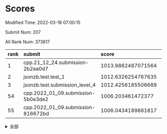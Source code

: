 # Scores

Modified Time: 2022-03-18 07:00:15

Submit Num: 207

All Rank Num: 373817

| rank |               submit               |       score        |       sigma        | pk_num |
| :--- | :--------------------------------- | :----------------- | :----------------- | :----- |
| 1    | cpp.21_12_24.submission-2b2ea0d7   | 1013.9862487071564 | 0.8379294725156545 | 7222   |
| 2    | jsonzb.test.test_1                 | 1012.6326254767635 | 0.8143133353301193 | 7219   |
| 3    | jsonzb.test.submission_level_4     | 1012.4256185506689 | 0.8076500815099945 | 7227   |
| 54   | cpp.2022_01_09.submission-5b0e3de2 | 1006.203461472377  | 0.7302718646413819 | 7230   |
| 55   | cpp.2022_01_09.submission-816672bd | 1006.0434189881817 | 0.715115059477899  | 7222   |


<details>
<summary>全部</summary>

| rank |                 submit                 |       score        |       sigma        | pk_num |
| :--- | :------------------------------------- | :----------------- | :----------------- | :----- |
| 1    | cpp.21_12_24.submission-2b2ea0d7       | 1013.9862487071564 | 0.8379294725156545 | 7222   |
| 2    | jsonzb.test.test_1                     | 1012.6326254767635 | 0.8143133353301193 | 7219   |
| 3    | jsonzb.test.submission_level_4         | 1012.4256185506689 | 0.8076500815099945 | 7227   |
| 4    | gobigger.level_3.submission_level_3_47 | 1011.6769042157295 | 0.7708729983207038 | 7217   |
| 5    | gobigger.level_3.submission_level_3_43 | 1011.322400182596  | 0.76333429757721   | 7222   |
| 6    | gobigger.level_3.submission_level_3_36 | 1011.0396891975792 | 0.7884680451427568 | 7221   |
| 7    | gobigger.level_3.submission_level_3_49 | 1011.0388838110629 | 0.7611779034709828 | 7225   |
| 8    | gobigger.level_3.submission_level_3_27 | 1010.9249804502588 | 0.7724101485732942 | 7226   |
| 9    | gobigger.level_3.submission_level_3_14 | 1010.8542596429404 | 0.7512215107846972 | 7226   |
| 10   | gobigger.level_3.submission_level_3_20 | 1010.8499987390143 | 0.7572828208583903 | 7220   |
| 11   | gobigger.level_3.submission_level_3_42 | 1010.8338630656374 | 0.7919161430433912 | 7228   |
| 12   | gobigger.level_3.submission_level_3_44 | 1010.7760171038483 | 0.7769159770279008 | 7223   |
| 13   | gobigger.level_3.submission_level_3_25 | 1010.7212942877185 | 0.7731491768225122 | 7226   |
| 14   | gobigger.level_3.submission_level_3_32 | 1010.6720585327726 | 0.7576655339904848 | 7222   |
| 15   | gobigger.level_3.submission_level_3_5  | 1010.6314843137279 | 0.7746302652422815 | 7227   |
| 16   | gobigger.level_3.submission_level_3_23 | 1010.5618814850251 | 0.7636812002390247 | 7225   |
| 17   | gobigger.level_3.submission_level_3_38 | 1010.5360005440363 | 0.7635573193623743 | 7223   |
| 18   | gobigger.level_3.submission_level_3_29 | 1010.5008521756074 | 0.7597399224522507 | 7229   |
| 19   | gobigger.level_3.submission_level_3_11 | 1010.4820421620335 | 0.7738794628413286 | 7227   |
| 20   | gobigger.level_3.submission_level_3_22 | 1010.4147033238394 | 0.7513476245423085 | 7224   |
| 21   | gobigger.level_3.submission_level_3_10 | 1010.3965222576822 | 0.784126181470603  | 7228   |
| 22   | gobigger.level_3.submission_level_3_2  | 1010.3893916260735 | 0.7557233779206053 | 7222   |
| 23   | gobigger.level_3.submission_level_3_15 | 1010.3622237699759 | 0.7494879537388723 | 7226   |
| 24   | gobigger.level_3.submission_level_3_0  | 1010.3178376990871 | 0.7497619747802162 | 7225   |
| 25   | gobigger.level_3.submission_level_3_33 | 1010.2965829357712 | 0.7615131543758914 | 7228   |
| 26   | gobigger.level_3.submission_level_3_41 | 1010.2299397756592 | 0.7634810516200353 | 7220   |
| 27   | gobigger.level_3.submission_level_3_6  | 1010.1870210988052 | 0.7452029850877794 | 7221   |
| 28   | gobigger.level_3.submission_level_3_9  | 1010.1636593459871 | 0.7540436539817525 | 7224   |
| 29   | gobigger.level_3.submission_level_3_28 | 1010.1600421849039 | 0.760148819453611  | 7227   |
| 30   | gobigger.level_3.submission_level_3_3  | 1010.1403549265599 | 0.7575938952725009 | 7225   |
| 31   | gobigger.level_3.submission_level_3_30 | 1010.1027665207142 | 0.7477484172539596 | 7224   |
| 32   | gobigger.level_3.submission_level_3_12 | 1010.0682205788661 | 0.757470211416938  | 7224   |
| 33   | gobigger.level_3.submission_level_3_16 | 1010.0507440429216 | 0.7701574578086842 | 7217   |
| 34   | gobigger.level_3.submission_level_3_40 | 1009.993432670421  | 0.7483622180393487 | 7218   |
| 35   | gobigger.level_3.submission_level_3_45 | 1009.9834351403366 | 0.7486114016939377 | 7224   |
| 36   | gobigger.level_3.submission_level_3_17 | 1009.9711774890582 | 0.75680546657611   | 7227   |
| 37   | gobigger.level_3.submission_level_3_13 | 1009.7615143074578 | 0.7694912182737135 | 7225   |
| 38   | gobigger.level_3.submission_level_3_1  | 1009.6671104961332 | 0.7566716489439795 | 7223   |
| 39   | gobigger.level_3.submission_level_3_34 | 1009.659603439958  | 0.7604290911080966 | 7220   |
| 40   | gobigger.level_3.submission_level_3_31 | 1009.6505235794939 | 0.7564358240392339 | 7221   |
| 41   | gobigger.level_3.submission_level_3_4  | 1009.6145846414954 | 0.7538798713086494 | 7224   |
| 42   | gobigger.level_3.submission_level_3_24 | 1009.6035638796317 | 0.7444567182777768 | 7219   |
| 43   | gobigger.level_3.submission_level_3_39 | 1009.4905499977685 | 0.750815924483535  | 7215   |
| 44   | gobigger.level_3.submission_level_3_48 | 1009.4634918678464 | 0.7639215939659403 | 7224   |
| 45   | gobigger.level_3.submission_level_3_37 | 1009.1845112584397 | 0.7415924606115213 | 7229   |
| 46   | gobigger.level_3.submission_level_3_19 | 1009.1636801163111 | 0.7360874931865549 | 7223   |
| 47   | gobigger.level_3.submission_level_3_21 | 1008.9624480795361 | 0.7506053713741164 | 7226   |
| 48   | gobigger.level_3.submission_level_3_46 | 1008.9077529112207 | 0.7537863178213395 | 7227   |
| 49   | gobigger.level_3.submission_level_3_18 | 1008.8971573930579 | 0.7380314525139646 | 7223   |
| 50   | gobigger.level_3.submission_level_3_35 | 1008.6432458481834 | 0.7436872247888062 | 7225   |
| 51   | gobigger.level_3.submission_level_3_26 | 1008.5674771587493 | 0.7499467467742384 | 7228   |
| 52   | gobigger.level_3.submission_level_3_8  | 1008.5558041981626 | 0.7341054868701196 | 7224   |
| 53   | gobigger.level_3.submission_level_3_7  | 1008.5487602451212 | 0.7482644647741867 | 7226   |
| 54   | cpp.2022_01_09.submission-5b0e3de2     | 1006.203461472377  | 0.7302718646413819 | 7230   |
| 55   | cpp.2022_01_09.submission-816672bd     | 1006.0434189881817 | 0.715115059477899  | 7222   |
| 56   | gobigger.level_1.submission_level_1_38 | 1004.5821478428304 | 0.7271757516705804 | 7227   |
| 57   | gobigger.level_1.submission_level_1_37 | 1004.3250479087324 | 0.7170896070616346 | 7219   |
| 58   | gobigger.level_1.submission_level_1_25 | 1004.3069833066052 | 0.7339236594433995 | 7231   |
| 59   | gobigger.level_1.submission_level_1_32 | 1004.2399208034507 | 0.7240611643082082 | 7222   |
| 60   | gobigger.level_1.submission_level_1_11 | 1004.2354482544412 | 0.7283998550808867 | 7227   |
| 61   | gobigger.level_1.submission_level_1_23 | 1004.1929312403998 | 0.70940273666764   | 7225   |
| 62   | gobigger.level_1.submission_level_1_42 | 1004.1900789048271 | 0.721715646390606  | 7224   |
| 63   | gobigger.level_1.submission_level_1_43 | 1004.179301592366  | 0.7203865301663983 | 7221   |
| 64   | gobigger.level_1.submission_level_1_49 | 1004.1240705117622 | 0.7228311221963704 | 7224   |
| 65   | gobigger.level_1.submission_level_1_0  | 1004.1223205552081 | 0.703210438567232  | 7223   |
| 66   | gobigger.level_1.submission_level_1_20 | 1004.0104488458343 | 0.7218733901876265 | 7224   |
| 67   | gobigger.level_1.submission_level_1_28 | 1003.9157913239542 | 0.7175264713428186 | 7228   |
| 68   | gobigger.level_1.submission_level_1_27 | 1003.889440981372  | 0.720633997746518  | 7220   |
| 69   | gobigger.level_1.submission_level_1_15 | 1003.8461730110052 | 0.7107546023560848 | 7229   |
| 70   | gobigger.level_1.submission_level_1_30 | 1003.845055490423  | 0.7112068104579403 | 7225   |
| 71   | gobigger.level_1.submission_level_1_26 | 1003.8090846625853 | 0.7271672987774177 | 7223   |
| 72   | gobigger.level_1.submission_level_1_17 | 1003.7560266549749 | 0.7143018664591285 | 7223   |
| 73   | gobigger.level_1.submission_level_1_9  | 1003.7540708902119 | 0.7105998763503617 | 7227   |
| 74   | gobigger.level_1.submission_level_1_13 | 1003.6977054982384 | 0.7211653567672964 | 7227   |
| 75   | gobigger.level_1.submission_level_1_12 | 1003.6180846518839 | 0.7111316433175111 | 7220   |
| 76   | gobigger.level_1.submission_level_1_48 | 1003.6092751734562 | 0.7102638300412387 | 7219   |
| 77   | gobigger.level_1.submission_level_1_34 | 1003.6069966608878 | 0.7130242479521467 | 7220   |
| 78   | gobigger.level_1.submission_level_1_3  | 1003.5013099021887 | 0.7146654352595159 | 7225   |
| 79   | gobigger.level_1.submission_level_1_39 | 1003.4324659896994 | 0.7281259599276922 | 7218   |
| 80   | gobigger.level_1.submission_level_1_46 | 1003.388364417228  | 0.7131574256534013 | 7216   |
| 81   | gobigger.level_1.submission_level_1_19 | 1003.3554953541193 | 0.7182407887373115 | 7223   |
| 82   | gobigger.level_1.submission_level_1_47 | 1003.2746891937902 | 0.7184521772872217 | 7222   |
| 83   | gobigger.level_1.submission_level_1_44 | 1003.2487045431552 | 0.7140777484985789 | 7220   |
| 84   | gobigger.level_1.submission_level_1_5  | 1003.2313311268288 | 0.713174201460962  | 7228   |
| 85   | gobigger.level_1.submission_level_1_1  | 1003.1913201135751 | 0.7189766158126849 | 7227   |
| 86   | gobigger.level_1.submission_level_1_16 | 1003.1120776918883 | 0.7209534331611691 | 7224   |
| 87   | gobigger.level_1.submission_level_1_10 | 1003.0636721119445 | 0.7148700588260933 | 7226   |
| 88   | gobigger.level_1.submission_level_1_2  | 1002.9745111930513 | 0.7275458774542237 | 7221   |
| 89   | gobigger.level_1.submission_level_1_8  | 1002.9535945072798 | 0.7199009395385799 | 7222   |
| 90   | gobigger.level_1.submission_level_1_36 | 1002.9218553000978 | 0.7203339577448433 | 7224   |
| 91   | gobigger.level_1.submission_level_1_24 | 1002.8459976334511 | 0.7263353141714126 | 7223   |
| 92   | gobigger.level_1.submission_level_1_31 | 1002.8452389566191 | 0.716234684951796  | 7225   |
| 93   | gobigger.level_1.submission_level_1_6  | 1002.8303580807577 | 0.7100640752128198 | 7226   |
| 94   | gobigger.level_1.submission_level_1_18 | 1002.7679116132962 | 0.714433311541469  | 7218   |
| 95   | gobigger.level_1.submission_level_1_21 | 1002.7339940177847 | 0.7062040628005205 | 7220   |
| 96   | gobigger.level_1.submission_level_1_40 | 1002.6811884991567 | 0.714103407532325  | 7221   |
| 97   | gobigger.level_1.submission_level_1_33 | 1002.6295846843127 | 0.7071354382924059 | 7224   |
| 98   | gobigger.level_1.submission_level_1_45 | 1002.6225020778402 | 0.7278763771352351 | 7222   |
| 99   | gobigger.level_1.submission_level_1_14 | 1002.5733915399278 | 0.7212446192785315 | 7224   |
| 100  | gobigger.level_1.submission_level_1_4  | 1002.5006541601504 | 0.7182875447573359 | 7227   |
| 101  | gobigger.level_1.submission_level_1_7  | 1002.4549332787209 | 0.7187042900121926 | 7227   |
| 102  | gobigger.level_1.submission_level_1_35 | 1002.3907168195651 | 0.7084242076938607 | 7223   |
| 103  | gobigger.level_1.submission_level_1_29 | 1002.0816958367602 | 0.7192752577431395 | 7226   |
| 104  | gobigger.level_1.submission_level_1_41 | 1001.9792689530517 | 0.711196268989012  | 7222   |
| 105  | gobigger.level_1.submission_level_1_22 | 1001.8417208515459 | 0.7197268789528772 | 7226   |
| 106  | gobigger.random.submission_random_31   | 997.4852681145222  | 0.7123714191564874 | 7223   |
| 107  | gobigger.random.submission_random_33   | 997.1486227523538  | 0.7260630600582353 | 7225   |
| 108  | gobigger.random.submission_random_44   | 997.074657126063   | 0.7089719512017656 | 7225   |
| 109  | gobigger.random.submission_random_34   | 996.7952940424736  | 0.7197257285480475 | 7219   |
| 110  | gobigger.random.submission_random_7    | 996.7699786695009  | 0.7116929510687151 | 7221   |
| 111  | gobigger.random.submission_random_29   | 996.7460794975435  | 0.6984489967309242 | 7224   |
| 112  | gobigger.random.submission_random_42   | 996.6201341328997  | 0.7139436950997771 | 7227   |
| 113  | gobigger.random.submission_random_17   | 996.4921263329616  | 0.7182403047315773 | 7222   |
| 114  | gobigger.random.submission_random_49   | 996.4867588561134  | 0.7231378193193592 | 7225   |
| 115  | gobigger.random.submission_random_0    | 996.3412837212773  | 0.7266729306118783 | 7221   |
| 116  | gobigger.random.submission_random_45   | 996.2409383415859  | 0.7091463574490532 | 7223   |
| 117  | gobigger.random.submission_random_32   | 996.2342575409923  | 0.7190287965444989 | 7218   |
| 118  | gobigger.random.submission_random_12   | 996.217101485339   | 0.7234514565438008 | 7222   |
| 119  | gobigger.random.submission_random_26   | 996.1824482688346  | 0.7137630313970456 | 7225   |
| 120  | gobigger.random.submission_random_46   | 996.1671365221882  | 0.7189944165296397 | 7220   |
| 121  | gobigger.random.submission_random_18   | 996.1659004408904  | 0.7127332512671389 | 7220   |
| 122  | gobigger.random.submission_random_24   | 996.13901684426    | 0.7162684423183258 | 7222   |
| 123  | gobigger.random.submission_random_22   | 996.1161046434361  | 0.7067793751754524 | 7228   |
| 124  | gobigger.random.submission_random_3    | 996.1143604778745  | 0.7019599274155766 | 7225   |
| 125  | gobigger.random.submission_random_15   | 996.1125270109175  | 0.7083135094282244 | 7224   |
| 126  | gobigger.random.submission_random_27   | 996.1102246635048  | 0.7105626448465759 | 7221   |
| 127  | gobigger.random.submission_random_28   | 996.0815920704491  | 0.7162564786198827 | 7224   |
| 128  | gobigger.random.submission_random_2    | 996.0786595977961  | 0.7096967550246597 | 7219   |
| 129  | gobigger.random.submission_random_4    | 996.0733852933287  | 0.7103486106365468 | 7226   |
| 130  | gobigger.random.submission_random_21   | 995.9603935265791  | 0.712153423756939  | 7222   |
| 131  | gobigger.random.submission_random_9    | 995.9200001291973  | 0.703841199546188  | 7221   |
| 132  | gobigger.random.submission_random_14   | 995.9113635167643  | 0.713244355552215  | 7222   |
| 133  | gobigger.random.submission_random_19   | 995.8858925281003  | 0.7071668589967629 | 7223   |
| 134  | gobigger.random.submission_random_16   | 995.8174098783126  | 0.719947674645269  | 7221   |
| 135  | gobigger.random.submission_random_37   | 995.7816039937416  | 0.7166767226985253 | 7221   |
| 136  | gobigger.random.submission_random_41   | 995.7272724201114  | 0.7113540628822566 | 7225   |
| 137  | gobigger.random.submission_random_43   | 995.724846467288   | 0.7134815634558145 | 7221   |
| 138  | gobigger.random.submission_random_5    | 995.7198898110125  | 0.7058119095192708 | 7223   |
| 139  | gobigger.random.submission_random_11   | 995.7114278782343  | 0.7242742427566389 | 7219   |
| 140  | gobigger.random.submission_random_39   | 995.6919862925135  | 0.7160593428508909 | 7220   |
| 141  | gobigger.random.submission_random_20   | 995.6726444787205  | 0.7110857675486596 | 7220   |
| 142  | gobigger.random.submission_random_36   | 995.6339468483828  | 0.7155439940673746 | 7221   |
| 143  | gobigger.random.submission_random_35   | 995.6140563531222  | 0.707835667083491  | 7228   |
| 144  | gobigger.random.submission_random_38   | 995.5926470775573  | 0.7068625557745108 | 7226   |
| 145  | gobigger.random.submission_random_6    | 995.5839426554196  | 0.7138876546039634 | 7217   |
| 146  | gobigger.random.submission_random_30   | 995.5730773251561  | 0.7048372154565797 | 7227   |
| 147  | gobigger.random.submission_random_47   | 995.5035170500009  | 0.7142730612410894 | 7222   |
| 148  | gobigger.random.submission_random_25   | 995.4888291366217  | 0.7102339588673178 | 7223   |
| 149  | gobigger.random.submission_random_8    | 995.4332657749006  | 0.7071675881808257 | 7222   |
| 150  | gobigger.random.submission_random_23   | 995.409199621349   | 0.716176325651733  | 7223   |
| 151  | gobigger.random.submission_random_13   | 995.2099936221225  | 0.7105874664092241 | 7230   |
| 152  | gobigger.random.submission_random_10   | 995.1618148270759  | 0.7066488699447799 | 7223   |
| 153  | gobigger.random.submission_random_48   | 995.1495658165654  | 0.7244122925766666 | 7227   |
| 154  | gobigger.random.submission_random_40   | 995.093184512496   | 0.7219662813496284 | 7225   |
| 155  | gobigger.random.submission_random_1    | 994.229055205285   | 0.7171150460885394 | 7220   |
| 156  | gobigger.level_2.submission_level_2_32 | 993.8355809579546  | 0.7247096037947206 | 7220   |
| 157  | gobigger.level_2.submission_level_2_12 | 993.7073762619068  | 0.7462767135844474 | 7225   |
| 158  | gobigger.level_2.submission_level_2_13 | 993.5383364907173  | 0.738877926988899  | 7220   |
| 159  | gobigger.level_2.submission_level_2_46 | 993.46469155861    | 0.7361735034625628 | 7221   |
| 160  | gobigger.level_2.submission_level_2_5  | 993.3805351560251  | 0.748760122192474  | 7224   |
| 161  | gobigger.level_2.submission_level_2_22 | 993.3112594356533  | 0.7356150561945553 | 7225   |
| 162  | gobigger.level_2.submission_level_2_45 | 993.1989376112596  | 0.7404108446082386 | 7225   |
| 163  | gobigger.level_2.submission_level_2_26 | 993.1443054457081  | 0.7317942512740446 | 7225   |
| 164  | gobigger.level_2.submission_level_2_20 | 992.9220997223763  | 0.7628537339829387 | 7224   |
| 165  | gobigger.level_2.submission_level_2_43 | 992.9118392006133  | 0.7455495054096075 | 7223   |
| 166  | gobigger.level_2.submission_level_2_3  | 992.8635351859768  | 0.7392045725107809 | 7225   |
| 167  | gobigger.level_2.submission_level_2_41 | 992.8602476405906  | 0.7283711793226182 | 7222   |
| 168  | gobigger.level_2.submission_level_2_27 | 992.7596919967261  | 0.7379411526215283 | 7220   |
| 169  | gobigger.level_2.submission_level_2_14 | 992.4960771159906  | 0.7575810898886784 | 7228   |
| 170  | gobigger.level_2.submission_level_2_24 | 992.4954793045129  | 0.7542232906842223 | 7219   |
| 171  | gobigger.level_2.submission_level_2_2  | 992.4679946142637  | 0.7426976844664307 | 7227   |
| 172  | gobigger.level_2.submission_level_2_39 | 992.4602295988064  | 0.7401880121201947 | 7221   |
| 173  | gobigger.level_2.submission_level_2_30 | 992.4039760600939  | 0.7298405610396483 | 7227   |
| 174  | gobigger.level_2.submission_level_2_42 | 992.1594727308362  | 0.7373194688387339 | 7225   |
| 175  | gobigger.level_2.submission_level_2_16 | 992.1526429019459  | 0.7727644529956239 | 7223   |
| 176  | gobigger.level_2.submission_level_2_34 | 992.0678318380434  | 0.7674416601798629 | 7224   |
| 177  | gobigger.level_2.submission_level_2_49 | 992.0429335520815  | 0.7514235140763671 | 7223   |
| 178  | gobigger.level_2.submission_level_2_1  | 991.955198274757   | 0.749788325907003  | 7223   |
| 179  | gobigger.level_2.submission_level_2_35 | 991.9426698991964  | 0.7492349362490655 | 7224   |
| 180  | gobigger.level_2.submission_level_2_11 | 991.923763295161   | 0.7398326720808015 | 7222   |
| 181  | gobigger.level_2.submission_level_2_36 | 991.8874419032816  | 0.7498707582234507 | 7225   |
| 182  | gobigger.level_2.submission_level_2_48 | 991.8131403639643  | 0.7603425286802957 | 7220   |
| 183  | gobigger.level_2.submission_level_2_18 | 991.7510420322492  | 0.7375091354867672 | 7225   |
| 184  | gobigger.level_2.submission_level_2_23 | 991.7398142700098  | 0.7432291138051633 | 7225   |
| 185  | gobigger.level_2.submission_level_2_44 | 991.7110999976412  | 0.7562664116105178 | 7221   |
| 186  | gobigger.level_2.submission_level_2_21 | 991.6993876020289  | 0.7597818256286536 | 7224   |
| 187  | gobigger.level_2.submission_level_2_47 | 991.4653288984427  | 0.7449001853719226 | 7226   |
| 188  | gobigger.level_2.submission_level_2_40 | 991.4292911652476  | 0.7515476497391945 | 7228   |
| 189  | gobigger.level_2.submission_level_2_6  | 991.3901330447186  | 0.7561013810841479 | 7229   |
| 190  | gobigger.level_2.submission_level_2_37 | 991.3365593194021  | 0.7456557327648662 | 7223   |
| 191  | gobigger.level_2.submission_level_2_9  | 991.3150386077789  | 0.7530422729672577 | 7221   |
| 192  | gobigger.level_2.submission_level_2_33 | 991.2528709719854  | 0.7649178466638826 | 7226   |
| 193  | gobigger.level_2.submission_level_2_31 | 991.1306111830003  | 0.7681606901928172 | 7218   |
| 194  | gobigger.level_2.submission_level_2_29 | 991.1097577811977  | 0.7520481599315826 | 7224   |
| 195  | gobigger.level_2.submission_level_2_7  | 991.0400835287514  | 0.7476614040132484 | 7228   |
| 196  | gobigger.level_2.submission_level_2_19 | 991.0085879235706  | 0.7589874420191131 | 7222   |
| 197  | gobigger.level_2.submission_level_2_8  | 990.8667496675182  | 0.7569244608414984 | 7225   |
| 198  | gobigger.level_2.submission_level_2_25 | 990.8298457989437  | 0.7489604258078041 | 7222   |
| 199  | gobigger.level_2.submission_level_2_10 | 990.7218320886413  | 0.7653620343936073 | 7229   |
| 200  | gobigger.level_2.submission_level_2_0  | 990.6249706598217  | 0.7586664539880761 | 7224   |
| 201  | gobigger.level_2.submission_level_2_4  | 990.5881508016294  | 0.7503737804054521 | 7229   |
| 202  | gobigger.level_2.submission_level_2_15 | 990.5817018776106  | 0.7729005056553906 | 7227   |
| 203  | gobigger.level_2.submission_level_2_17 | 990.5079366797515  | 0.7514659941548827 | 7225   |
| 204  | gobigger.level_2.submission_level_2_38 | 990.4748670383672  | 0.7663800612138001 | 7223   |
| 205  | gobigger.level_2.submission_level_2_28 | 990.3603944804024  | 0.7559305287858737 | 7225   |
| 206  | gobigger.none.submission_none_0        | 976.8958703674947  | 1.3660529454280412 | 7220   |
| 207  | gobigger.none.submission_none_1        | 975.1589788822184  | 1.4982760377382616 | 7220   |

</details>